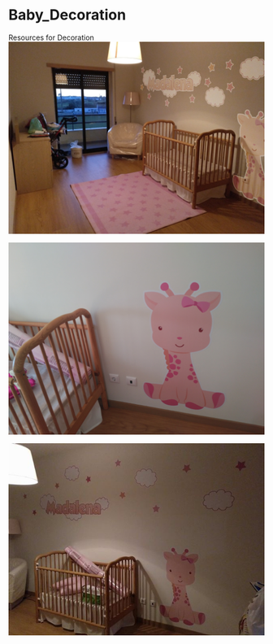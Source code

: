 # Baby_Decoration
Resources for Decoration
![title](https://github.com/ptorrezao/Baby_Decoration/blob/master/Room.jpg?raw=true)

![First](https://github.com/ptorrezao/Baby_Decoration/blob/master/Applied/Girafe02.jpg?raw=true)

![Applied](https://github.com/ptorrezao/Baby_Decoration/blob/master/Applied/FullBedroom.jpg?raw=true)

